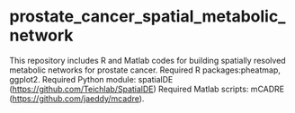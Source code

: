 # prostate_cancer_spatial_metabolic_network
This repository includes R and Matlab codes for building spatially resolved metabolic networks for prostate cancer. 
Required R packages:pheatmap, ggplot2. 
Required Python module: spatialDE (https://github.com/Teichlab/SpatialDE)
Required Matlab scripts: mCADRE (https://github.com/jaeddy/mcadre). 
